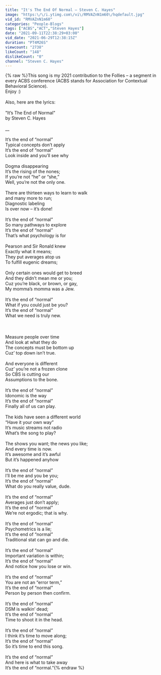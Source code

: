 ```yaml
---
title: "It's The End Of Normal – Steven C. Hayes"
image: "https:\/\/i.ytimg.com\/vi\/RMVAZnN1m60\/hqdefault.jpg"
vid_id: "RMVAZnN1m60"
categories: "People-Blogs"
tags: ["ACBS","ACT","Steven Hayes"]
date: "2021-09-11T22:38:29+03:00"
vid_date: "2021-06-29T12:38:15Z"
duration: "PT4M26S"
viewcount: "2738"
likeCount: "148"
dislikeCount: "0"
channel: "Steven C. Hayes"
---
```

{% raw %}This song is my 2021 contribution to the Follies – a segment in every ACBS conference (ACBS stands for Association for Contextual Behavioral Science).<br />Enjoy :)<br /><br />Also, here are the lyrics:<br /><br />&quot;It’s The End of Normal&quot;<br />by Steven C. Hayes<br /><br />__<br /><br />It’s the end of “normal”<br />Typical concepts don’t apply<br />It’s the end of “normal”<br />Look inside and you’ll see why<br /><br />Dogma disappearing<br />It’s the rising of the nones;<br />If you’re not “he” or “she,”<br />Well, you’re not the only one.<br /><br />There are thirteen ways to learn to walk<br />and many more to run;<br />Diagnostic labeling<br />Is over now – it’s done!<br /><br />It’s the end of “normal”<br />So many pathways to explore<br />It’s the end of “normal”<br />That’s what psychology is for<br /><br />Pearson and Sir Ronald knew<br />Exactly what it means;<br />They put averages atop us<br />To fulfill eugenic dreams;<br /><br />Only certain ones would get to breed<br />And they didn’t mean me or you;<br />Cuz you’re black, or brown, or gay,<br />My momma’s momma was a Jew.<br /><br />It’s the end of “normal”<br />What if you could just be you?<br />It’s the end of “normal”<br />What we need is truly new.<br /><br /><br /><br />Measure people over time<br />And look at what they do<br />The concepts must be bottom up<br />Cuz’ top down isn’t true.<br /><br />And everyone is different<br />Cuz’ you’re not a frozen clone<br />So CBS is cutting our<br />Assumptions to the bone.<br /><br />It’s the end of “normal”<br />Idonomic is the way<br />It’s the end of “normal”<br />Finally all of us can play.<br /><br />The kids have seen a different world<br />“Have it your own way”<br />It’s music streams not radio<br />What’s the song to play?<br /><br />The shows you want; the news you like;<br />And every time is now.<br />It’s awesome and it’s awful<br />But it’s happened anyhow<br /><br />It’s the end of “normal”<br />I’ll be me and you be you;<br />It’s the end of “normal”<br />What do you really value, dude.<br /><br />It’s the end of “normal”<br />Averages just don’t apply;<br />It’s the end of “normal”<br />We’re not ergodic; that is why.<br /><br />It’s the end of “normal”<br />Psychometrics is a lie;<br />It’s the end of “normal”<br />Traditional stat can go and die.<br /><br />It’s the end of “normal”<br />Important variation is within;<br />It’s the end of “normal”<br />And notice how you lose or win.<br /><br />It’s the end of “normal”<br />You are not an “error term,”<br />It’s the end of “normal”<br />Person by person then confirm.<br /><br />It’s the end of “normal”<br />DSM is walkin’ dead;<br />It’s the end of “normal”<br />Time to shoot it in the head.<br /><br />It’s the end of “normal”<br />I think it’s time to move along;<br />It’s the end of “normal”<br />So it’s time to end this song.<br /><br />It’s the end of “normal”<br />And here is what to take away<br />It’s the end of “normal.”{% endraw %}
